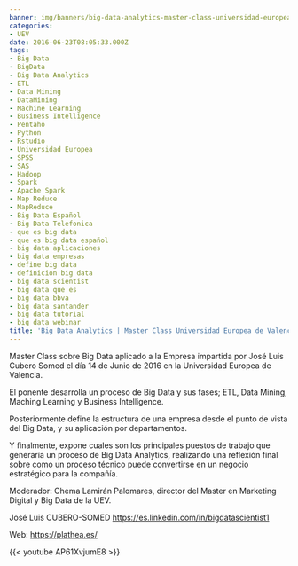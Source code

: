 ```yaml
---
banner: img/banners/big-data-analytics-master-class-universidad-europea-de-valencia.jpg
categories:
- UEV
date: 2016-06-23T08:05:33.000Z
tags:
- Big Data
- BigData
- Big Data Analytics
- ETL
- Data Mining
- DataMining
- Machine Learning
- Business Intelligence
- Pentaho
- Python
- Rstudio
- Universidad Europea
- SPSS
- SAS
- Hadoop
- Spark
- Apache Spark
- Map Reduce
- MapReduce
- Big Data Español
- Big Data Telefonica
- que es big data
- que es big data español
- big data aplicaciones
- big data empresas
- define big data
- definicion big data
- big data scientist
- big data que es
- big data bbva
- big data santander
- big data tutorial
- big data webinar
title: 'Big Data Analytics | Master Class Universidad Europea de Valencia'
---
```


Master Class sobre Big Data aplicado a la Empresa impartida por José Luis Cubero Somed el día 14 de Junio de 2016 en la Universidad Europea de Valencia.

El ponente desarrolla un proceso de Big Data y sus fases; ETL, Data Mining, Maching Learning y Business Intelligence. 

Posteriormente define la estructura de una empresa desde el punto de vista del Big Data, y su aplicación por departamentos. 

Y finalmente, expone cuales son los principales puestos de trabajo que generaría un proceso de Big Data Analytics, realizando una reflexión final sobre como un proceso técnico puede convertirse en un negocio estratégico para la compañía.

Moderador: Chema Lamirán Palomares, director del Master en Marketing Digital y Big Data de la UEV.


José Luis CUBERO-SOMED
https://es.linkedin.com/in/bigdatascientist1

Web: https://plathea.es/

{{< youtube AP61XvjumE8 >}}
